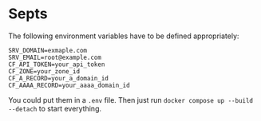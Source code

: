 # Septs

The following environment variables have to be defined appropriately:
```
SRV_DOMAIN=exmaple.com
SRV_EMAIL=root@example.com
CF_API_TOKEN=your_api_token
CF_ZONE=your_zone_id
CF_A_RECORD=your_a_domain_id
CF_AAAA_RECORD=your_aaaa_domain_id
```

You could put them in a `.env` file.
Then just run `docker compose up --build --detach` to start everything.
